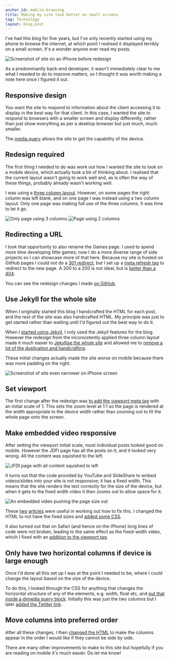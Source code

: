 ```yaml
---
anchor_id: mobile-browsing
title: Making my site look better on small screens
tag: Technology
layout: blog_post
---
```


I've had this blog for five years, but I've only recently started using my phone to browse the internet, at which point I realised it displayed terribly on a small screen. It's a wonder anyone ever read my posts.

<img class="half-width" src="/img/before_responsive.png" alt="Screenshot of site on an iPhone before redesign" />

As a predominantly back-end developer, it wasn't immediately clear to me what I needed to do to improve matters, so I thought it was worth making a note here once I figured it out.

## Responsive design

You want the site to respond to information about the client accessing it to display in the best way for that client. In this case, I wanted the site to respond to browsers with a smaller screen and display differently, rather than just show everything as per a desktop browser but just much, much smaller.

The [media query](http://www.w3schools.com/cssref/css3_pr_mediaquery.asp) allows the site to get the capability of the device.

## Redesign required

The first thing I needed to do was work out how I wanted the site to look on a mobile device, which actually took a bit of thinking about. I realised that the current layout wasn't going to work well and, as is often the way of these things, probably already wasn't working well.

I was using a [three column layout](http://matthewjamestaylor.com/blog/perfect-3-column.htm). However, on some pages the right column was left blank, and on one page I was instead using a two column layout. Only one page was making full use of the three columns. It was time to let it go.

<img class="half-width" src="/img/only_page_using_3_columns.png" alt="Only page using 3 columns" /> <img class="half-width" src="/img/page_using_2_columns.png" alt="Page using 2 columns" />

## Redirecting a URL

I took that opportunity to also rename the Games page. I used to spend more time developing little games; now I do a more diverse range of side projects so I can showcase more of that here. Because my site is hosted on GitHub pages I could not do a [301 redirect](https://en.wikipedia.org/wiki/List_of_HTTP_status_codes), but I set up a [meta refresh tag](https://en.wikipedia.org/wiki/Meta_refresh) to redirect to the new page. A 200 to a 200 is not ideal, but is [better than a 404](https://www.w3.org/Provider/Style/URI.html).

You can see the redesign changes I made [on GitHub](https://github.com/annashipman/annashipman.github.io/pull/5).

## Use Jekyll for the whole site

When I originally started this blog I handcrafted the HTML for each post, and the rest of the site was also handcrafted HTML. My principle was just to get started rather than waiting until I'd figured out the best way to do it.

When I [started using Jekyll](https://github.com/annashipman/annashipman.github.io/commit/b3452315d7ce7a468cb81b590fb131dec412aafb), I only used the Jekyll features for the blog. However the redesign from the inconsistently applied three column layout made it much easier to [Jekyllise the whole site](https://github.com/annashipman/annashipman.github.io/pull/7) and allowed me to [remove a lot of the duplication and handcrafting](https://github.com/annashipman/annashipman.github.io/pull/6).

These initial changes actually made the site worse on mobile because there was more padding on the right.

<img class="half-width" src="/img/in_progress_responsive.png" alt="Screenshot of site even narrower on iPhone screen" />

## Set viewport

The first change after the redesign was [to add the viewport meta tag](https://github.com/annashipman/annashipman.github.io/pull/9/commits/b144e8effe4919d18857685e1ff8cccdb9f467c3) with an initial scale of 1. This sets the zoom level at 1:1 so the page is rendered at the width appropriate to the device width rather than zooming out to fit the whole page onto the screen.

## Make embedded video responsive

After setting the viewport initial scale, most individual posts looked good on mobile. However the JDFI page has all the posts on it, and it looked very wrong. All the content was squished to the left.

<img class="half-width" src="/img/unresponsive_images.png" alt="JFDI page with all content squished to left" />

It turns out that the code provided by YouTube and SlideShare to embed videos/slides into your site is not responsive; it has a fixed width. This means that the site renders the text correctly for the size of the device, but when it gets to the fixed width video it then zooms out to allow space for it.

<img class="half-width" src="/img/fixed_width_video.png" alt="An embedded video pushing the page size out" />

These [two](https://www.abeautifulsite.net/how-to-embed-youtubevimeo-videos-responsively) [articles](https://coolestguidesontheplanet.com/videodrome/youtube/) were useful in working out how to fix this. I changed the HTML to not have the fixed sizes and [added some CSS](https://github.com/annashipman/annashipman.github.io/commit/a66e09868d39c8d2ff6101bcbb2326075feeeffe).

It also turned out that on Safari (and hence on the iPhone) long lines of code were not broken, leading to the same effect as the fixed-width video, which I fixed with an [addition to the viewport tag](https://github.com/annashipman/annashipman.github.io/commit/bc2e73a10a144dff2806914eeadd78b77e954f2b).

## Only have two horizontal columns if device is large enough

Once I'd done all this set up I was at the point I needed to be, where I could change the layout based on the size of the device.

To do this, I looked through the CSS for anything that changes the horizontal structure of any of the elements, e.g. width, float etc, and [put that inside a @media query block](https://github.com/annashipman/annashipman.github.io/commit/251b806141669593e2722432dc91f8168df35354). Initially this was just the two columns but I later [added the Twitter link](https://github.com/annashipman/annashipman.github.io/commit/f2fccec50a5b24d72b5aaa7b99b2646f2b5ddcee).

## Move columns into preferred order

After all these changes, I then [changed the HTML](https://github.com/annashipman/annashipman.github.io/commit/24f94b2589805e697d4f788c00fdcf9ed84a594b) to make the columns appear in the order I would like if they cannot be side by side.

There are many other improvements to make to this site but hopefully if you are reading on mobile it's much easier. Do let me know!
